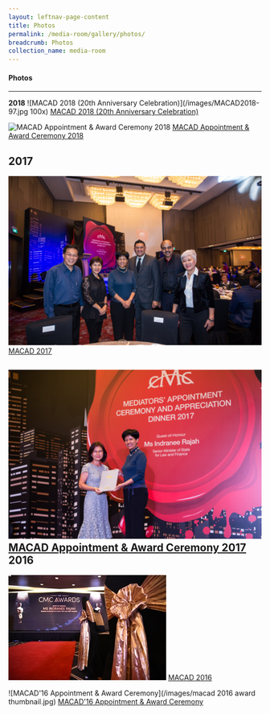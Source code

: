 ```yaml
---
layout: leftnav-page-content
title: Photos
permalink: /media-room/gallery/photos/
breadcrumb: Photos
collection_name: media-room
---
```


#### Photos
---

**2018**
![MACAD 2018 (20th Anniversary Celebration)](/images/MACAD2018-97.jpg 100x)
[MACAD 2018 (20th Anniversary Celebration)](https://www.mlaw.gov.sg/content/cmc/en/media-room/gallery/photos/MACAD2018.html)

![MACAD Appointment & Award Ceremony 2018](/images/P2M-Mediator-Appointment-Ceremony-P2-333.jpg)
[MACAD Appointment & Award Ceremony 2018](https://www.mlaw.gov.sg/content/cmc/en/media-room/gallery/photos/MACAD-Appointment-Award-Ceremony-2018.html)

**2017**
---
![MACAD 2017](/images/MACAD2017-190.jpg)
[MACAD 2017](https://www.mlaw.gov.sg/content/cmc/en/media-room/gallery/photos/MACAD2017.html)

![MACAD Appointment & Award Ceremony 2017](/images/MACAD2017-085.jpg)
[MACAD Appointment & Award Ceremony 2017](https://www.mlaw.gov.sg/content/cmc/en/media-room/gallery/photos/MACAD-Appointment-Award-Ceremony-2017.html)
**2016**
---
![MACAD 2016](/images/macad2016thumbnail.jpg)
[MACAD 2016](https://www.mlaw.gov.sg/content/cmc/en/media-room/gallery/photos/macad-2016.html)

![MACAD'16 Appointment & Award Ceremony](/images/macad 2016 award thumbnail.jpg)
[MACAD'16 Appointment & Award Ceremony](https://www.mlaw.gov.sg/content/cmc/en/media-room/gallery/photos/macad-2016---appointment-and-award-ceremony.html)
